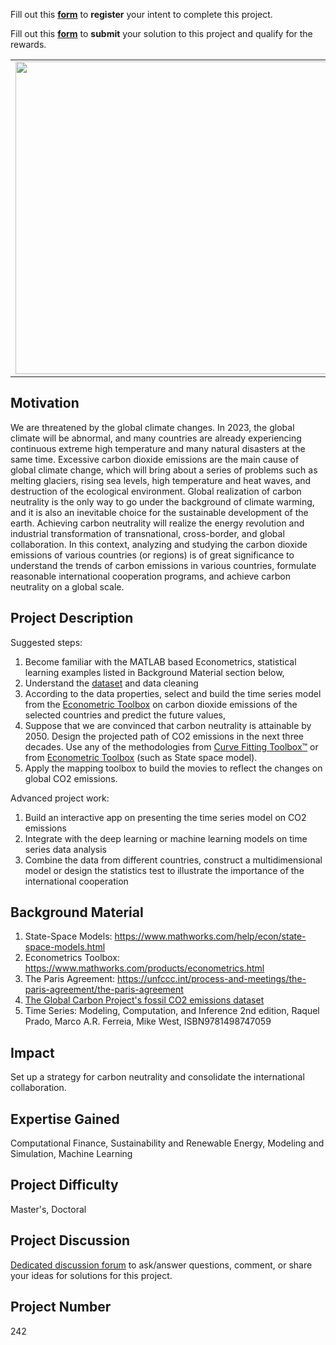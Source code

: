Fill out this <strong>[form](https://www.mathworks.com/academia/student-challenge/mathworks-excellence-in-innovation-signup.html?tfa_1=Carbon%20Neutrality&tfa_2=242)</strong> to **register** your intent to complete this project.

Fill out this <strong>[form](https://www.mathworks.com/academia/student-challenge/mathworks-excellence-in-innovation-submission-form.html?tfa_1=Carbon%20Neutrality&tfa_2=242)</strong> to **submit** your solution to this project and qualify for the rewards.

<table>
<td><img src="https://gist.githubusercontent.com/robertogl/e0115dc303472a9cfd52bbbc8edb7665/raw/carbonNeutral.jpg"  width=500 /></td>
<td><p><h1>Carbon Neutrality</h1></p>
<p>Build a CO2 emission model from historical data and create a plan to achieve carbon neutrality in the future.</p>
</table>

## Motivation

We are threatened by the global climate changes. In 2023, the global climate will be abnormal, and many countries are already experiencing continuous extreme high temperature and many natural disasters at the same time. Excessive carbon dioxide emissions are the main cause of global climate change, which will bring about a series of problems such as melting glaciers, rising sea levels, high temperature and heat waves, and destruction of the ecological environment. Global realization of carbon neutrality is the only way to go under the background of climate warming, and it is also an inevitable choice for the sustainable development of the earth. Achieving carbon neutrality will realize the energy revolution and industrial transformation of transnational, cross-border, and global collaboration. In this context, analyzing and studying the carbon dioxide emissions of various countries (or regions) is of great significance to understand the trends of carbon emissions in various countries, formulate reasonable international cooperation programs, and achieve carbon neutrality on a global scale.

## Project Description

Suggested steps:

1.	Become familiar with the MATLAB based Econometrics, statistical learning examples listed in Background Material section below,
2.	Understand the [dataset](https://zenodo.org/record/5569235#.Y9fx40HMJhG) and data cleaning 
3.	According to the data properties, select and build the time series model from the [Econometric Toolbox](https://www.mathworks.com/products/econometrics.html) on carbon dioxide emissions of the selected countries and predict the future values,
4.	Suppose that we are convinced that carbon neutrality is attainable by 2050. Design the projected path of CO2 emissions in the next three decades. Use any of the methodologies from [Curve Fitting Toolbox™](https://www.mathworks.com/products/curvefitting.html) or from [Econometric Toolbox](https://www.mathworks.com/products/econometrics.html) (such as State space model).
5.	Apply the mapping toolbox to build the movies to reflect the changes on global CO2 emissions.

Advanced project work:

1.	Build an interactive app on presenting the time series model on CO2 emissions
2.	Integrate with the deep learning or machine learning models on time series data analysis
3.	Combine the data from different countries, construct a multidimensional model or design the statistics test to illustrate the importance of the international cooperation


## Background Material

1.	State-Space Models: https://www.mathworks.com/help/econ/state-space-models.html
2.	Econometrics Toolbox: https://www.mathworks.com/products/econometrics.html
3.	The Paris Agreement: https://unfccc.int/process-and-meetings/the-paris-agreement/the-paris-agreement
4.	[The Global Carbon Project's fossil CO2 emissions dataset](https://zenodo.org/record/5569235#.Y9fx40HMJhG)
5.	Time Series: Modeling, Computation, and Inference 2nd edition, Raquel Prado, Marco A.R. Ferreia, Mike West, ISBN9781498747059


## Impact

Set up a strategy for carbon neutrality and consolidate the international collaboration.

## Expertise Gained 

Computational Finance, Sustainability and Renewable Energy, Modeling and Simulation, Machine Learning

## Project Difficulty

Master's, Doctoral

## Project Discussion

[Dedicated discussion forum](https://github.com/mathworks/MathWorks-Excellence-in-Innovation/discussions/77) to ask/answer questions, comment, or share your ideas for solutions for this project.

## Project Number

242